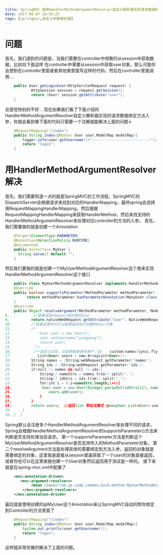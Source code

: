 ```yaml
---
title: SpringMVC 使用HandlerMethodArgumentResolver自定义解析器实现请求数据绑定方法入参
date: 2017-08-07 18:59:23
tags: [springmvc,自定义参数解析器]
---
```

# 问题
首先，我们遇到的问题是，当我们需要在controller中频繁的从session中获取数据，比如向下面这样
在controller中需要从session中获取user对象，那么可能你会想到在controller里面或者其他类里面写这样的代码，然后在controller里面调用….
<!--more-->
```java
	public User getLoginUser(HttpServletRequest request) {  
	        HttpSession session = request.getSession();  
	        return (User) session.getAttribute("user");  
	}  
```
总感觉特别的不好…
现在如果我们看了下面介绍的HandlerMethodArgumentResolver自定义解析器实现的请求数据绑定方法入参，你就会看到像下面的代码只需要一个注解就能解决上面的问题↓
```java
	@RequestMapping("/index")  
	public String index(@MyUser User user,ModelMap modelMap){  
	    logger.info(user.getUsername()+"---------------------------");  
	    return "login";  
	}  
```
# 用HandlerMethodArgumentResolver解决
首先，我们需要知道一点的就是SpringMVC的工作流程，SpringMVC的DispatchServlet会根据请求来找到对应的HandlerMapping，最终spring会选择用RequestMappingHandlerMapping，然后根据RequestMappingHandlerMapping来获取HandlerMethod，然后来找支持的HandlerMethodArgumentResolver来处理对应controller的方法的入参。
首先，我们需要做的就是创建一个Annotation
```java
	@Target(ElementType.PARAMETER)  
	@Retention(RetentionPolicy.RUNTIME)  
	@Documented 
	public @interface MyUser {  
	  String value() default "";  
	}  
```
然后我们要做的就是创建一个MyUserMethodArgumentResolver这个类来实现HandlerMethodArgumentResolver这个接口
```java
	public class MyUserMethodArgumentResolver implements HandlerMethodArgumentResolver {  
	@Override  
	public boolean supportsParameter(MethodParameter methodParameter) {  
	      return methodParameter.hasParameterAnnotation(ManyUser.class);  
	}  
	@Override  
	public Object resolveArgument(MethodParameter methodParameter, ModelAndViewContainer   modelAndViewContainer, NativeWebRequest nativeWebRequest, WebDataBinderFactory webDataBinderFactory) throws Exception {  
8.	         //直接返回request域对象的user
9.	        return nativeWebRequest.getAttribute("user", NativeWebRequest.SCOPE_REQUEST);;  
10.	        //或者这里你也可以直接返回自己创建的User对象 
11.	        /* 
12.	            User user = new User(); 
13.	            user.setUsername("yangpeng"); 
14.	            return user; 
15.	          */  
16.	         /**自定义实现，比如参数是很多用户：如    custom?names=lyncc,fly,ted&ids=1,2,3
17.			   List<User> users = new ArrayList<User>();  
18.	        String names = (String)webRequest.getParameter("names");  
19.	        String ids = (String)webRequest.getParameter("ids");  
20.	        if(null != names && null != ids){  
21.	            String[] nameStrs = names.trim().split(",");  
22.	            String[] idStrs = ids.trim().split(",");  
23.	            for(int i = 0;i<nameStrs.length;i++){  
24.	             User user = new User(Integer.parseInt(idStrs[i]), nameStrs[i]);
25.	                users.add(user);  
26.	            }  
27.	        }  
28.	        return users;  //返回list 例如注解式 @manyUser List<User> users
29.	    }         
30.	}  }  
```
Spring默认会注册多个HandlerMethodArgumentResolver来处理不同的请求，Spring会根据HandlerMethodArgumentResolver的supportsParameter()方法来判断是否支持处理当前请求。 
第一个supportsParameter方法是判断这个MyUserMethodArgumentResolver是否支持传入的MethodParameter对象。 
第二个resolveArgument方法是处理具体的需要绑定到方法入参，返回的对象就是需要绑定的对象，这里我是直接从session里面获取了一个user的对象直接返回，或者你也可以在这里直接创建一个User对象然后返回用于测试是一样的。
接下来就是在spring-mvc.xml中配置了
```xml
	<mvc:annotation-driven>  
	   <mvc:argument-resolvers>  
	        <bean class="com.yp.code.common.bind.method.MyUserMethodArgumentResolver"></bean>  
	    </mvc:argument-resolvers>  
	</mvc:annotation-driven> 
``` 
最后就是使用创建的@MyUser这个Annotation来让SpringMVC自动的帮你绑定到Controller的方法里面了
```java
	@RequestMapping("/index")  
	public String index(@MyUser User user,ModelMap modelMap){  
	    System.out.println(user.getUsername());  
	    return "login";  
	} 
``` 
这样就非常优雅的解决了上面的问题。
